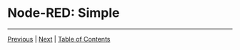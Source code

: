 # Node-RED: Simple

***

[Previous](install.md) | [Next](advanced.md) |
[Table of Contents](../README.md#table-of-contents)